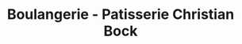 ---
title: "Boulangerie - Patisserie Christian Bock"
url: /chatenois/boulangerie-patisserie-christian-bock/
shop: boulangerie
---